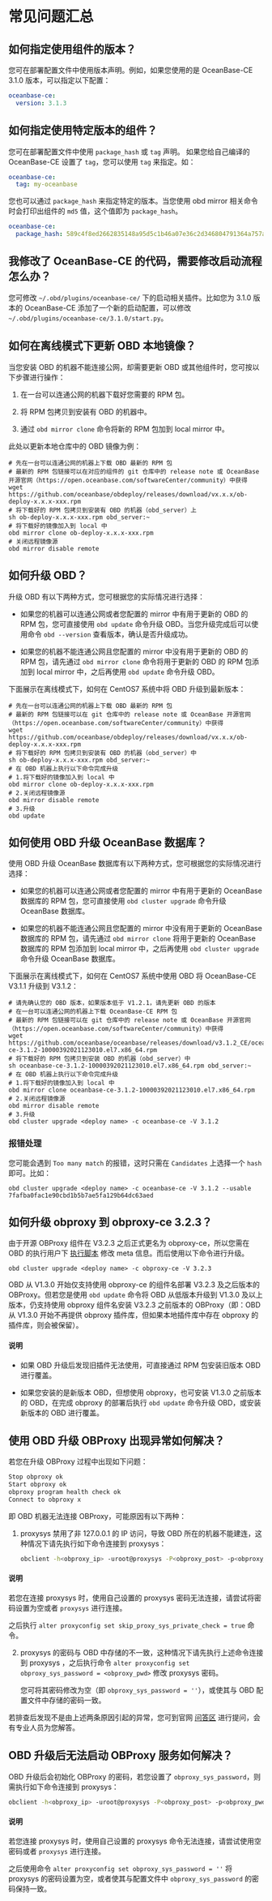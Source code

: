 # 常见问题汇总

## 如何指定使用组件的版本？

您可在部署配置文件中使用版本声明。例如，如果您使用的是 OceanBase-CE 3.1.0 版本，可以指定以下配置：

```yaml
oceanbase-ce:
  version: 3.1.3
```

## 如何指定使用特定版本的组件？

您可在部署配置文件中使用 `package_hash` 或 `tag` 声明。 如果您给自己编译的 OceanBase-CE 设置了 `tag`，您可以使用 `tag` 来指定。如：

```yaml
oceanbase-ce:
  tag: my-oceanbase
```

您也可以通过 `package_hash` 来指定特定的版本。当您使用 obd mirror 相关命令时会打印出组件的 `md5` 值，这个值即为 `package_hash`。

```yaml
oceanbase-ce:
  package_hash: 589c4f8ed2662835148a95d5c1b46a07e36c2d346804791364a757aef4f7b60d
```

## 我修改了 OceanBase-CE 的代码，需要修改启动流程怎么办？

您可修改 `~/.obd/plugins/oceanbase-ce/` 下的启动相关插件。比如您为 3.1.0 版本的 OceanBase-CE 添加了一个新的启动配置，可以修改 `~/.obd/plugins/oceanbase-ce/3.1.0/start.py`。

## 如何在离线模式下更新 OBD 本地镜像？

当您安装 OBD 的机器不能连接公网，却需要更新 OBD 或其他组件时，您可按以下步骤进行操作：

1. 在一台可以连通公网的机器下载好您需要的 RPM 包。

2. 将 RPM 包拷贝到安装有 OBD 的机器中。

3. 通过 `obd mirror clone` 命令将新的 RPM 包加到 local mirror 中。

此处以更新本地仓库中的 OBD 镜像为例：

```shell
# 先在一台可以连通公网的机器上下载 OBD 最新的 RPM 包
# 最新的 RPM 包链接可以在对应的组件的 git 仓库中的 release note 或 OceanBase 开源官网（https://open.oceanbase.com/softwareCenter/community）中获得
wget https://github.com/oceanbase/obdeploy/releases/download/vx.x.x/ob-deploy-x.x.x-xxx.rpm
# 将下载好的 RPM 包拷贝到安装有 OBD 的机器（obd_server）上
sh ob-deploy-x.x.x-xxx.rpm obd_server:~
# 将下载好的镜像加入到 local 中
obd mirror clone ob-deploy-x.x.x-xxx.rpm
# 关闭远程镜像源
obd mirror disable remote
```

## 如何升级 OBD？

升级 OBD 有以下两种方式，您可根据您的实际情况进行选择：

* 如果您的机器可以连通公网或者您配置的 mirror 中有用于更新的 OBD 的 RPM 包，您可直接使用 `obd update` 命令升级 OBD。当您升级完成后可以使用命令 `obd --version` 查看版本，确认是否升级成功。

* 如果您的机器不能连通公网且您配置的 mirror 中没有用于更新的 OBD 的 RPM 包，请先通过 `obd mirror clone` 命令将用于更新的 OBD 的 RPM 包添加到 local mirror 中，之后再使用 `obd update` 命令升级 OBD。

下面展示在离线模式下，如何在 CentOS7 系统中将 OBD 升级到最新版本：

```shell
# 先在一台可以连通公网的机器上下载 OBD 最新的 RPM 包
# 最新的 RPM 包链接可以在 git 仓库中的 release note 或 OceanBase 开源官网（https://open.oceanbase.com/softwareCenter/community）中获得
wget https://github.com/oceanbase/obdeploy/releases/download/vx.x.x/ob-deploy-x.x.x-xxx.rpm
# 将下载好的 RPM 包拷贝到安装有 OBD 的机器（obd_server）中
sh ob-deploy-x.x.x-xxx.rpm obd_server:~
# 在 OBD 机器上执行以下命令完成升级
# 1.将下载好的镜像加入到 local 中
obd mirror clone ob-deploy-x.x.x-xxx.rpm
# 2.关闭远程镜像源
obd mirror disable remote
# 3.升级
obd update
```

## 如何使用 OBD 升级 OceanBase 数据库？

使用 OBD 升级 OceanBase 数据库有以下两种方式，您可根据您的实际情况进行选择：

* 如果您的机器可以连通公网或者您配置的 mirror 中有用于更新的 OceanBase 数据库的 RPM 包，您可直接使用 `obd cluster upgrade` 命令升级 OceanBase 数据库。

* 如果您的机器不能连通公网且您配置的 mirror 中没有用于更新的 OceanBase 数据库的 RPM 包，请先通过 `obd mirror clone` 将用于更新的 OceanBase 数据库的 RPM 包添加到 local mirror 中，之后再使用 `obd cluster upgrade` 命令升级 OceanBase 数据库。

下面展示在离线模式下，如何在 CentOS7 系统中使用 OBD 将 OceanBase-CE V3.1.1 升级到 V3.1.2：

```shell
# 请先确认您的 OBD 版本，如果版本低于 V1.2.1，请先更新 OBD 的版本
# 在一台可以连通公网的机器上下载 OceanBase-CE RPM 包
# 最新的 RPM 包链接可以在 git 仓库中的 release note 或 OceanBase 开源官网（https://open.oceanbase.com/softwareCenter/community）中获得
wget https://github.com/oceanbase/oceanbase/releases/download/v3.1.2_CE/oceanbase-ce-3.1.2-10000392021123010.el7.x86_64.rpm
# 将下载好的 RPM 包拷贝到安装 OBD 的机器（obd_server）中
sh oceanbase-ce-3.1.2-10000392021123010.el7.x86_64.rpm obd_server:~
# 在 OBD 机器上执行以下命令完成升级
# 1.将下载好的镜像加入到 local 中
obd mirror clone oceanbase-ce-3.1.2-10000392021123010.el7.x86_64.rpm
# 2.关闭远程镜像源
obd mirror disable remote
# 3.升级
obd cluster upgrade <deploy name> -c oceanbase-ce -V 3.1.2
```

### 报错处理

您可能会遇到 `Too many match` 的报错，这时只需在 `Candidates` 上选择一个 `hash` 即可。比如：

```shell
obd cluster upgrade <deploy name> -c oceanbase-ce -V 3.1.2 --usable 7fafba0fac1e90cbd1b5b7ae5fa129b64dc63aed
```

## 如何升级 obproxy 到 obproxy-ce 3.2.3？

由于开源 OBProxy 组件在 V3.2.3 之后正式更名为 obproxy-ce，所以您需在 OBD 的执行用户下 [执行脚本](2.how-to-upgrade-obproxy-to-obproxy-ce-3.2.3.md) 修改 meta 信息。而后使用以下命令进行升级。

```shell
obd cluster upgrade <deploy name> -c obproxy-ce -V 3.2.3
```

OBD 从 V1.3.0 开始仅支持使用 obproxy-ce 的组件名部署 V3.2.3 及之后版本的 OBProxy。但若您是使用 `obd update` 命令将 OBD 从低版本升级到 V1.3.0 及以上版本，仍支持使用 obproxy 组件名安装 V3.2.3 之前版本的 OBProxy（即：OBD 从 V1.3.0 开始不再提供 obproxy 插件库，但如果本地插件库中存在 obproxy 的插件库，则会被保留）。

  <main id="notice" type='explain'>
    <h4>说明</h4>
    <ul>
    <li>
    <p>如果 OBD 升级后发现旧插件无法使用，可直接通过 RPM 包安装旧版本 OBD 进行覆盖。</p>
    </li>
    <li>
    <p>如果您安装的是新版本 OBD，但想使用 obproxy，也可安装 V1.3.0 之前版本的 OBD，在完成 obproxy 的部署后执行 <code>obd update</code> 命令升级 OBD，或安装新版本的 OBD 进行覆盖。</p>
    </li>
    </ul>
  </main>

## 使用 OBD 升级 OBProxy 出现异常如何解决？

若您在升级 OBProxy 过程中出现如下问题：

```bash
Stop obproxy ok
Start obproxy ok
obproxy program health check ok
Connect to obproxy x
```

即 OBD 机器无法连接 OBProxy，可能原因有以下两种：

1. proxysys 禁用了非 127.0.0.1 的 IP 访问，导致 OBD 所在的机器不能建连，这种情况下请先执行如下命令连接到 proxysys：

   ```bash
   obclient -h<obproxy_ip> -uroot@proxysys -P<obproxy_post> -p<obproxy_pwd>
   ```

  <main id="notice" type='explain'>
    <h4>说明</h4>
    <p>若您在连接 proxysys 时，使用自己设置的 proxysys 密码无法连接，请尝试将密码设置为空或者 <code>proxysys</code> 进行连接。</p>
  </main>

   之后执行 `alter proxyconfig set skip_proxy_sys_private_check = true` 命令。

2. proxysys 的密码与 OBD 中存储的不一致，这种情况下请先执行上述命令连接到 proxysys ，之后执行命令 `alter proxyconfig set obproxy_sys_password = <obproxy_pwd>` 修改 proxysys 密码。

   您可将其密码修改为空（即 `obproxy_sys_password = ''`），或使其与 OBD 配置文件中存储的密码一致。

若排查后发现不是由上述两条原因引起的异常，您可到官网 [问答区](https://open.oceanbase.com/answer) 进行提问，会有专业人员为您解答。

## OBD 升级后无法启动 OBProxy 服务如何解决？

OBD 升级后会初始化 OBProxy 的密码，若您设置了 `obproxy_sys_password`，则需执行如下命令连接到 proxysys：

```bash
obclient -h<obproxy_ip> -uroot@proxysys -P<obproxy_post> -p<obproxy_pwd>
```

  <main id="notice" type='explain'>
    <h4>说明</h4>
    <p>若您连接 proxysys 时，使用自己设置的 proxysys 命令无法连接，请尝试使用空密码或者 <code>proxysys</code> 进行连接。</p>
  </main>

之后使用命令 `alter proxyconfig set obproxy_sys_password = ''` 将 proxysys 的密码设置为空，或者使其与配置文件中 `obproxy_sys_password` 的密码保持一致。
